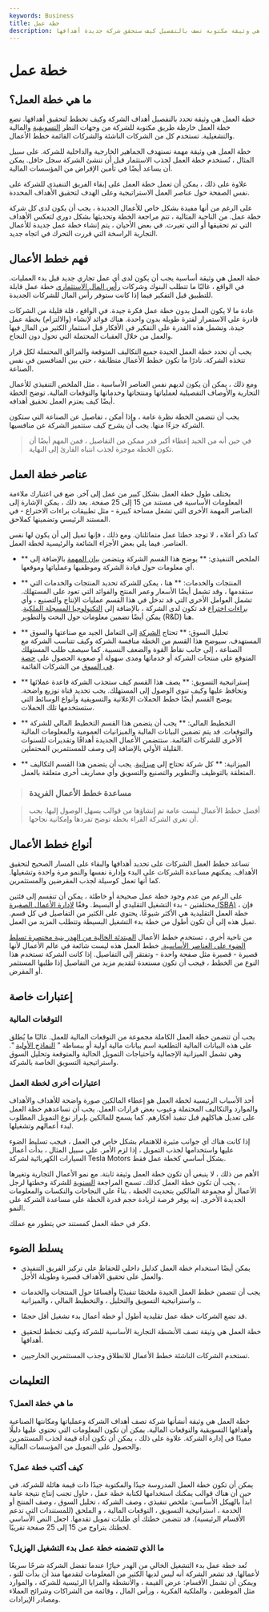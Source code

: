 ```yaml
---
keywords: Business
title: خطة عمل
description: خطة العمل هي وثيقة مكتوبة تصف بالتفصيل كيف ستحقق شركة جديدة أهدافها.
---
```


# خطة عمل
## ما هي خطة العمل؟

خطة العمل هي وثيقة تحدد بالتفصيل أهداف الشركة وكيف تخطط لتحقيق أهدافها. تضع خطة العمل خارطة طريق مكتوبة للشركة من وجهات النظر [التسويقية](/marketing) والمالية والتشغيلية. تستخدم كل من الشركات الناشئة والشركات القائمة خطط الأعمال.

خطة العمل هي وثيقة مهمة تستهدف الجماهير الخارجية والداخلية للشركة. على سبيل المثال ، تُستخدم خطة العمل لجذب الاستثمار قبل أن تنشئ الشركة سجل حافل. يمكن أن يساعد أيضًا في تأمين الإقراض من المؤسسات المالية.

علاوة على ذلك ، يمكن أن تعمل خطة العمل على إبقاء الفريق التنفيذي للشركة على نفس الصفحة حول عناصر العمل الاستراتيجية وعلى الهدف لتحقيق الأهداف المحددة.

على الرغم من أنها مفيدة بشكل خاص للأعمال الجديدة ، يجب أن يكون لدى كل شركة خطة عمل. من الناحية المثالية ، تتم مراجعة الخطة وتحديثها بشكل دوري لتعكس الأهداف التي تم تحقيقها أو التي تغيرت. في بعض الأحيان ، يتم إنشاء خطة عمل جديدة للأعمال التجارية الراسخة التي قررت التحرك في اتجاه جديد.

## فهم خطط الأعمال

خطة العمل هي وثيقة أساسية يجب أن يكون لدى أي عمل تجاري جديد قبل بدء العمليات. في الواقع ، غالبًا ما تتطلب البنوك وشركات [رأس المال الاستثماري](/venturecapital) خطة عمل قابلة للتطبيق قبل التفكير فيما إذا كانت ستوفر رأس المال للشركات الجديدة.

عادة ما لا يكون العمل بدون خطة عمل فكرة جيدة. في الواقع ، قلة قليلة من الشركات قادرة على الاستمرار لفترة طويلة بدون واحدة. هناك فوائد لإنشاء (والالتزام) بخطة عمل جيدة. وتشمل هذه القدرة على التفكير في الأفكار قبل استثمار الكثير من المال فيها والعمل من خلال العقبات المحتملة التي تحول دون النجاح.

يجب أن تحدد خطة العمل الجيدة جميع التكاليف المتوقعة والمزالق المحتملة لكل قرار تتخذه الشركة. نادرًا ما تكون خطط الأعمال متطابقة ، حتى بين المنافسين في نفس الصناعة.

ومع ذلك ، يمكن أن يكون لديهم نفس العناصر الأساسية ، مثل الملخص التنفيذي للأعمال التجارية والأوصاف التفصيلية لعملياتها ومنتجاتها وخدماتها والتوقعات المالية. توضح الخطة أيضًا كيف يعتزم العمل تحقيق أهدافه.

يجب أن تتضمن الخطة نظرة عامة ، وإذا أمكن ، تفاصيل عن الصناعة التي ستكون الشركة جزءًا منها. يجب أن يشرح كيف ستتميز الشركة عن منافسيها.

> في حين أنه من الجيد إعطاء أكبر قدر ممكن من التفاصيل ، فمن المهم أيضًا أن تكون الخطة موجزة لجذب انتباه القارئ إلى النهاية.

>

## عناصر خطة العمل

يختلف طول خطة العمل بشكل كبير من عمل إلى آخر. ضع في اعتبارك ملاءمة المعلومات الأساسية في مستند من 15 إلى 25 صفحة. بعد ذلك ، يمكن الإشارة إلى العناصر المهمة الأخرى التي تشغل مساحة كبيرة - مثل تطبيقات براءات الاختراع - في المستند الرئيسي وتضمينها كملاحق.

كما ذكر أعلاه ، لا توجد خطتا عمل متماثلتان. ومع ذلك ، فإنها تميل إلى أن يكون لها نفس العناصر. فيما يلي بعض الأجزاء الشائعة والرئيسية لخطة العمل.

- ** الملخص التنفيذي: ** يوضح هذا القسم الشركة ويتضمن [بيان المهمة](/missionstatement) بالإضافة إلى أي معلومات حول قيادة الشركة وموظفيها وعملياتها وموقعها.

- ** المنتجات والخدمات: ** هنا ، يمكن للشركة تحديد المنتجات والخدمات التي ستقدمها ، وقد تشمل أيضًا الأسعار وعمر المنتج والفوائد التي تعود على المستهلك. تشمل العوامل الأخرى التي قد تدخل في هذا القسم عمليات الإنتاج والتصنيع ، وأي [براءات اختراع](/patent) قد تكون لدى الشركة ، بالإضافة إلى [التكنولوجيا المسجلة الملكية](/proprietarytechnology). يمكن أيضًا تضمين معلومات حول البحث والتطوير (R&D) هنا.

- ** تحليل السوق: ** تحتاج [الشركة](/firm) إلى التعامل الجيد مع صناعتها والسوق المستهدف. سيوضح هذا القسم من الخطة منافسة الشركة وكيف تتناسب الشركة مع الصناعة ، إلى جانب نقاط القوة والضعف النسبية. كما سيصف طلب المستهلك المتوقع على منتجات الشركة أو خدماتها ومدى سهولة أو صعوبة الحصول على [حصة في السوق](/marketshare) من الشركات القائمة.

- ** إستراتيجية التسويق: ** يصف هذا القسم كيف ستجذب الشركة قاعدة عملائها وتحافظ عليها وكيف تنوي الوصول إلى المستهلك. يجب تحديد قناة توزيع واضحة. يوضح القسم أيضًا خطط الحملات الإعلانية والتسويقية وأنواع الوسائط التي ستستخدمها تلك الحملات.

- ** التخطيط المالي: ** يجب أن يتضمن هذا القسم التخطيط المالي للشركة والتوقعات. قد يتم تضمين البيانات المالية والميزانيات العمومية والمعلومات المالية الأخرى للشركات القائمة. ستتضمن الأعمال الجديدة أهدافًا وتقديرات للسنوات القليلة الأولى بالإضافة إلى وصف للمستثمرين المحتملين.

- ** الميزانية: ** كل شركة تحتاج إلى [ميزانية](/budget). يجب أن يتضمن هذا القسم التكاليف المتعلقة بالتوظيف والتطوير والتصنيع والتسويق وأي مصاريف أخرى متعلقة بالعمل.

> ### مساعدة خطط الأعمال الفريدة

> أفضل خطط الأعمال ليست عامة تم إنشاؤها من قوالب يسهل الوصول إليها. يجب أن تغري الشركة القراء بخطة توضح تفردها وإمكانية نجاحها.

>

## أنواع خطط الأعمال

تساعد خطط العمل الشركات على تحديد أهدافها والبقاء على المسار الصحيح لتحقيق الأهداف. يمكنهم مساعدة الشركات على البدء وإدارة نفسها والنمو مرة واحدة وتشغيلها. كما أنها تعمل كوسيلة لجذب المقرضين والمستثمرين.

على الرغم من عدم وجود خطة عمل صحيحة أو خاطئة ، يمكن أن تنقسم إلى فئتين مختلفتين - بدء التشغيل التقليدي أو البسيط. وفقًا [لإدارة الأعمال الصغيرة (SBA)](/small-business-administration) ، فإن خطة العمل التقليدية هي الأكثر شيوعًا. يحتوي على الكثير من التفاصيل في كل قسم. تميل هذه إلى أن تكون أطول من خطة بدء التشغيل البسيطة وتتطلب المزيد من العمل.

من ناحية أخرى ، تستخدم خطط الأعمال [المبتدئة الخالية من الهدر بنية مختصرة تسلط الضوء على العناصر الأساسية.](/lean-startup) خطط العمل هذه ليست شائعة في عالم الأعمال لأنها قصيرة - قصيرة مثل صفحة واحدة - وتفتقر إلى التفاصيل. إذا كانت الشركة تستخدم هذا النوع من الخطط ، فيجب أن تكون مستعدة لتقديم مزيد من التفاصيل إذا طلبها المستثمر أو المقرض.

## إعتبارات خاصة

### التوقعات المالية

يجب أن تتضمن خطة العمل الكاملة مجموعة من التوقعات المالية للعمل. غالبًا ما يُطلق على هذه البيانات المالية التطلعية اسم بيانات مالية أولية أو ببساطة " [النماذج الأولية](/proforma) ". وهي تشمل الميزانية الإجمالية واحتياجات التمويل الحالية والمتوقعة وتحليل السوق واستراتيجية التسويق الخاصة بالشركة.

### اعتبارات أخرى لخطة العمل

أحد الأسباب الرئيسية لخطة العمل هو إعطاء المالكين صورة واضحة للأهداف والأهداف والموارد والتكاليف المحتملة وعيوب بعض قرارات العمل. يجب أن تساعدهم خطة العمل على تعديل هياكلهم قبل تنفيذ أفكارهم. كما يسمح للمالكين بإبراز نوع التمويل المطلوب لبدء أعمالهم وتشغيلها.

إذا كانت هناك أي جوانب مثيرة للاهتمام بشكل خاص في العمل ، فيجب تسليط الضوء عليها واستخدامها لجذب التمويل ، إذا لزم الأمر. على سبيل المثال ، بدأت أعمال السيارات الكهربائية لشركة Tesla Motors بشكل أساسي كخطة عمل فقط.

الأهم من ذلك ، لا ينبغي أن تكون خطة العمل وثيقة ثابتة. مع نمو الأعمال التجارية وتغيرها ، يجب أن تكون خطة العمل كذلك. تسمح المراجعة [السنوية](/annualreport) للشركة وخطتها لرجل الأعمال أو مجموعة المالكين بتحديث الخطة ، بناءً على النجاحات والنكسات والمعلومات الجديدة الأخرى. إنه يوفر فرصة لزيادة حجم قدرة الخطة على مساعدة الشركة على النمو.

فكر في خطة العمل كمستند حي يتطور مع عملك.

## يسلط الضوء

- يمكن أيضًا استخدام خطة العمل كدليل داخلي للحفاظ على تركيز الفريق التنفيذي والعمل على تحقيق الأهداف قصيرة وطويلة الأجل.

- يجب أن تتضمن خطط العمل الجيدة ملخصًا تنفيذيًا وأقسامًا حول المنتجات والخدمات ، واستراتيجية التسويق والتحليل ، والتخطيط المالي ، والميزانية.

- قد تضع الشركات خطة عمل تقليدية أطول أو خطة أعمال بدء تشغيل أقل حجمًا.

- خطة العمل هي وثيقة تصف الأنشطة التجارية الأساسية للشركة وكيف تخطط لتحقيق أهدافها.

- تستخدم الشركات الناشئة خطط الأعمال للانطلاق وجذب المستثمرين الخارجيين.

## التعليمات

### ما هي خطة العمل؟

خطة العمل هي وثيقة أنشأتها شركة تصف أهداف الشركة وعملياتها ومكانتها الصناعية وأهدافها التسويقية والتوقعات المالية. يمكن أن تكون المعلومات التي تحتوي عليها دليلًا مفيدًا في إدارة الشركة. علاوة على ذلك ، يمكن أن تكون أداة قيمة لجذب المستثمرين والحصول على التمويل من المؤسسات المالية.

### كيف أكتب خطة عمل؟

يمكن أن تكون خطة العمل المدروسة جيدًا والمكتوبة جيدًا ذات قيمة هائلة للشركة. في حين أن هناك قوالب يمكنك استخدامها لكتابة خطة عمل ، حاول تجنب إنتاج نتيجة عامة ابدأ بالهيكل الأساسي: ملخص تنفيذي ، وصف الشركة ، تحليل السوق ، وصف المنتج أو الخدمة ، استراتيجية التسويق ، التوقعات المالية ، و الملحق (للمستندات التي تدعم الأقسام الرئيسية). قد تتضمن خطتك أي طلبات تمويل تقدمها. اجعل النص الأساسي لخطتك يتراوح من 15 إلى 25 صفحة تقريبًا.

### ما الذي تتضمنه خطة عمل بدء التشغيل الهزيل؟

تُعد خطة عمل بدء التشغيل الخالي من الهدر خيارًا عندما تفضل الشركة شرحًا سريعًا لأعمالها. قد تشعر الشركة أنه ليس لديها الكثير من المعلومات لتقدمها منذ أن بدأت للتو ، ويمكن أن تشمل الأقسام: عرض القيمة ، والأنشطة والمزايا الرئيسية للشركة ، والموارد مثل الموظفين ، والملكية الفكرية ، ورأس المال ، وقائمة من الشراكات وشرائح العملاء ومصادر الإيرادات.

